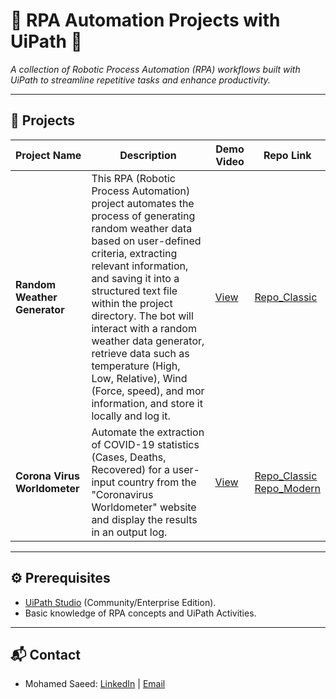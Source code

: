 # 🚀 RPA Automation Projects with UiPath 🤖
 
*A collection of Robotic Process Automation (RPA) workflows built with UiPath to streamline repetitive tasks and enhance productivity.*

---

## 📂 Projects

| Project Name | Description | Demo Video | Repo Link | 
|--------------|-------------|------------|-----------|
| **Random Weather Generator** | This RPA (Robotic Process Automation) project automates the process of generating random weather data based on user-defined criteria, extracting relevant information, and saving it into a structured text file within the project directory. The bot will interact with a random weather data generator, retrieve data such as temperature (High, Low, Relative), Wind (Force, speed), and mor information, and store it locally and log it. | [View](https://youtu.be/nxPtOnRx7Z4) | [Repo_Classic](/Random%20Weather%20Generator) |
| **Corona Virus Worldometer** | Automate the extraction of COVID-19 statistics (Cases, Deaths, Recovered) for a user-input country from the "Coronavirus Worldometer" website and display the results in an output log. | [View](https://youtu.be/XqKEW6Bv-m8) | [Repo_Classic](/Corona%20Virus%20Worldometer) <br> [Repo_Modern](/Corona%20Virus%20Worldometer%20(Modern)) |

---

## ⚙️ Prerequisites
- [UiPath Studio](https://www.uipath.com/downloads) (Community/Enterprise Edition).
- Basic knowledge of RPA concepts and UiPath Activities.

---

## 📬 Contact 
- Mohamed Saeed: [LinkedIn](https://www.linkedin.com/in/m0hamedsaeed/) | [Email](mailto:msaeed.abdelrazek@gmail.com)
